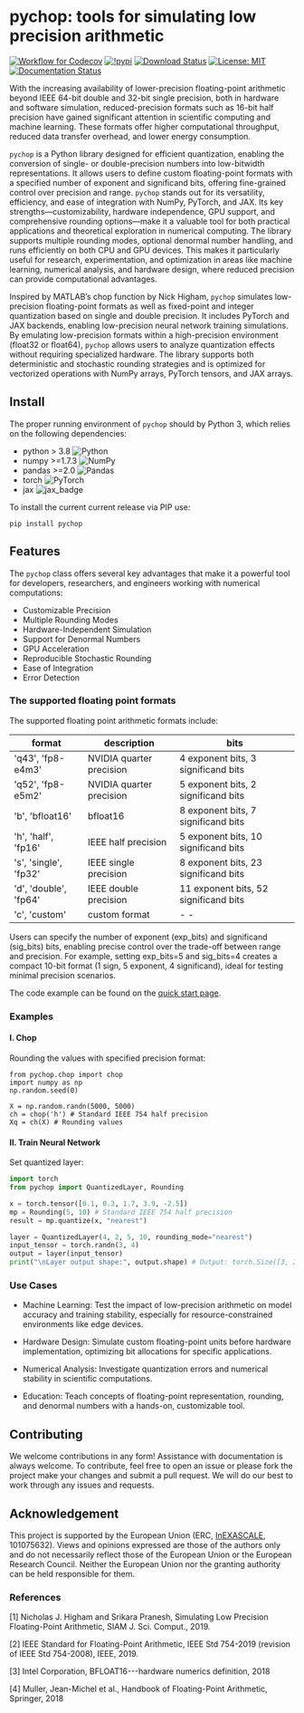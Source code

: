 # pychop: tools for simulating low precision arithmetic

[![Workflow for Codecov](https://github.com/inEXASCALE/pychop/actions/workflows/codecov.yml/badge.svg)](https://github.com/inEXASCALE/pychop/actions/workflows/codecov.yml)
[![!pypi](https://img.shields.io/pypi/v/pychop?color=greem)](https://pypi.org/project/pychop/)
[![Download Status](https://static.pepy.tech/badge/pychop)](https://pypi.python.org/pypi/pychop/)
[![License: MIT](https://img.shields.io/badge/License-MIT-black.svg)](https://opensource.org/licenses/MIT)
[![Documentation Status](https://readthedocs.org/projects/xinye-chen/badge/?version=latest)](https://xinye-chen.readthedocs.io/en/latest/?badge=latest)


With the increasing availability of lower-precision floating-point arithmetic beyond IEEE 64-bit double and 32-bit single precision, both in hardware and software simulation, reduced-precision formats such as 16-bit half precision have gained significant attention in scientific computing and machine learning. These formats offer higher computational throughput, reduced data transfer overhead, and lower energy consumption.

``pychop`` is a Python library designed for efficient quantization, enabling the conversion of single- or double-precision numbers into low-bitwidth representations. It allows users to define custom floating-point formats with a specified number of exponent and significand bits, offering fine-grained control over precision and range. 
``pychop`` stands out for its versatility, efficiency, and ease of integration with NumPy, PyTorch, and JAX. Its key strengths—customizability, hardware independence, GPU support, and comprehensive rounding options—make it a valuable tool for both practical applications and theoretical exploration in numerical computing. The library supports multiple rounding modes, optional denormal number handling, and runs efficiently on both CPU and GPU devices. This makes it particularly useful for research, experimentation, and optimization in areas like machine learning, numerical analysis, and hardware design, where reduced precision can provide computational advantages.

Inspired by MATLAB’s chop function by Nick Higham, ``pychop`` simulates low-precision floating-point formats as well as fixed-point and integer quantization based on single and double precision. It includes PyTorch and JAX backends, enabling low-precision neural network training simulations. By emulating low-precision formats within a high-precision environment (float32 or float64), ``pychop`` allows users to analyze quantization effects without requiring specialized hardware. The library supports both deterministic and stochastic rounding strategies and is optimized for vectorized operations with NumPy arrays, PyTorch tensors, and JAX arrays.



## Install

The proper running environment of ``pychop``  should by Python 3, which relies on the following dependencies:
- python > 3.8  ![Python](https://img.shields.io/badge/python-3670A0?style=for-the-badge&logo=python&logoColor=ffdd54)
- numpy >=1.7.3  ![NumPy](https://img.shields.io/badge/numpy-%23013243.svg?style=for-the-badge&logo=numpy&logoColor=white)
- pandas >=2.0 ![Pandas](https://img.shields.io/badge/pandas-%23150458.svg?style=for-the-badge&logo=pandas&logoColor=white)
- torch ![PyTorch](https://img.shields.io/badge/PyTorch-%23EE4C2C.svg?style=for-the-badge&logo=PyTorch&logoColor=white)
- jax ![jax_badge][jax_badge_link]




To install the current current release via PIP use:

`pip install pychop`


## Features
The ``pychop`` class offers several key advantages that make it a powerful tool for developers, researchers, and engineers working with numerical computations:

* Customizable Precision
* Multiple Rounding Modes
* Hardware-Independent Simulation
* Support for Denormal Numbers
* GPU Acceleration
* Reproducible Stochastic Rounding
* Ease of Integration
*  Error Detection

### The supported floating point formats

The supported floating point arithmetic formats include:

| format | description | bits |
| ------------- | ------------- | ------------- |
| 'q43', 'fp8-e4m3'         | NVIDIA quarter precision | 4 exponent bits, 3 significand  bits |
| 'q52', 'fp8-e5m2'         | NVIDIA quarter precision | 5 exponent bits, 2 significand bits |
|  'b', 'bfloat16'          | bfloat16 | 8 exponent bits, 7 significand bits  |
|  'h', 'half', 'fp16'      | IEEE half precision | 5 exponent bits, 10 significand bits  |
|  's', 'single', 'fp32'    | IEEE single precision |  8 exponent bits, 23 significand bits  |
|  'd', 'double', 'fp64'    | IEEE double precision | 11 exponent bits, 52 significand bits |
|  'c', 'custom'            | custom format | - - |

Users can specify the number of exponent (exp_bits) and significand (sig_bits) bits, enabling precise control over the trade-off between range and precision. 
For example, setting exp_bits=5 and sig_bits=4 creates a compact 10-bit format (1 sign, 5 exponent, 4 significand), ideal for testing minimal precision scenarios.

The code example can be found on the [quick start page](https://github.com/chenxinye/pychop/blob/main/guidance.ipynb).


### Examples

#### I. Chop
Rounding the values with specified precision format:

```
from pychop.chop import chop
import numpy as np
np.random.seed(0)

X = np.random.randn(5000, 5000) 
ch = chop('h') # Standard IEEE 754 half precision
Xq = ch(X) # Rounding values
```

#### II. Train Neural Network
Set quantized layer:

```Python
import torch
from pychop import QuantizedLayer, Rounding

x = torch.tensor([0.1, 0.3, 1.7, 3.9, -2.5])
mp = Rounding(5, 10) # Standard IEEE 754 half precision
result = mp.quantize(x, "nearest")

layer = QuantizedLayer(4, 2, 5, 10, rounding_mode="nearest")
input_tensor = torch.randn(3, 4)
output = layer(input_tensor)
print("\nLayer output shape:", output.shape) # Output: torch.Size([3, 2])
```

### Use Cases
 
 * Machine Learning: Test the impact of low-precision arithmetic on model accuracy and training stability, especially for resource-constrained environments like edge devices.

 * Hardware Design: Simulate custom floating-point units before hardware implementation, optimizing bit allocations for specific applications.

 * Numerical Analysis: Investigate quantization errors and numerical stability in scientific computations.

 * Education: Teach concepts of floating-point representation, rounding, and denormal numbers with a hands-on, customizable tool.








## Contributing
We welcome contributions in any form! Assistance with documentation is always welcome. To contribute, feel free to open an issue or please fork the project make your changes and submit a pull request. We will do our best to work through any issues and requests.


## Acknowledgement
This project is supported by the European Union (ERC, [InEXASCALE](https://www.karlin.mff.cuni.cz/~carson/inexascale), 101075632). Views and opinions
 expressed are those of the authors only and do not necessarily reflect those of the European
 Union or the European Research Council. Neither the European Union nor the granting
 authority can be held responsible for them.


### References

[1] Nicholas J. Higham and Srikara Pranesh, Simulating Low Precision Floating-Point Arithmetic, SIAM J. Sci. Comput., 2019.

[2] IEEE Standard for Floating-Point Arithmetic, IEEE Std 754-2019 (revision of IEEE Std 754-2008), IEEE, 2019.

[3] Intel Corporation, BFLOAT16---hardware numerics definition,  2018

[4] Muller, Jean-Michel et al., Handbook of Floating-Point Arithmetic, Springer, 2018



[jax_link]: https://github.com/google/jax
[jax_badge_link]: https://img.shields.io/badge/JAX-Accelerated-9cf.svg?style=flat-square&logo=data:image/png;base64,iVBORw0KGgoAAAANSUhEUgAAAC0AAAAaCAYAAAAjZdWPAAAIx0lEQVR42rWWBVQbWxOAkefur%2B7u3les7u7F3ZIQ3N2tbng8aXFC0uAuKf2hmlJ3AapIgobMv7t0w%2Ba50JzzJdlhlvNldubeq%2FY%2BXrTS1z%2B6sttrKfQOOY4ns13ecFImb47pVvIkukNe4y3Junr1kSZ%2Bb3Na248tx7rKiHlPo6Ryse%2F11NKQuk%2FV3tfL52yHtXm8TGYS1wk4J093wrPQPngRJH9HH1x2fAjMhcIeIaXKQCmd2Gn7IqSvG83BueT0CMkTyESUqm3vRRggTdOBIb1HFDaNl8Gdg91AFGkO7QXe8gJInpoDjEXC9gbhtWH3rjZ%2F9yK6t42Y9zyiC1iLhZA8JQe4eqKXklrJF0MqfPv2bc2wzPZjpnEyMEVlEZCKQzYCJhE8QEtIL1RaXEVFEGmEaTn96VuLDzWflLFbgvqUec3BPVBmeBnNwUiakq1I31UcPaTSR8%2B1LnditsscaB2A48K6D9SoZDD2O6bELvA0JGhl4zIYZzcWtD%2BMfdvdHNsDOHciXwBPN18lj7sy79qQCTNK3nxBZXakqbZFO2jHskA7zBs%2BJhmDmr0RhoadIZjYxKIVHpCZngPMZUKoQKrfEoz1PfZZdKAe2CvP4XnYE8k2LLMdMumwrLaNlomyVqK0UdwN%2BD7AAz73dYBpPg6gPiCN8TXFHCI2s7AWYesJgTabD%2FS5uXDTuwVaAvvghncTdk1DYGkL0daAs%2BsLiutLrn0%2BRMNXpunC7mgkCpshfbw4OhrUvMkYo%2F0c4XtHS1waY4mlG6To8oG1TKjs78xV5fAkSgqcZSL0GoszfxEAW0fUludRNWlIhGsljzVjctr8rJOkCpskKaDYIlgkVoCmF0kp%2FbW%2FU%2F%2B8QNdXPztbAc4kFxIEmNGwKuI9y5gnBMH%2BakiZxlfGaLP48kyj4qPFkeIPh0Q6lt861zZF%2BgBpDcAxT3gEOjGxMDLQRSn9XaDzPWdOstkEN7uez6jmgLOYilR7NkFwLh%2B4G0SQMnMwRp8jaCrwEs8eEmFW2VsNd07HQdP4TgWxNTYcFcKHPhRYFOWLfJJBE5FefTQsWiKRaOw6FBr6ob1RP3EoqdbHsWFDwAYvaVI28DaK8AHs51tU%2BA3Z8CUXvZ1jnSR7SRS2SnwKw4O8B1rCjwrjgt1gSrjXnWhBxjD0Hidm4vfj3e3riUP5PcUCYlZxsYFDK41XnLlUANwVeeILFde%2BGKLhk3zgyZNeQjcSHPMEKSyPPQKfIcKfIqCf8yN95MGZZ1bj98WJ%2BOorQzxsPqcYdX9orw8420jBQNfJVVmTOStEUqFz5dq%2F2tHUY3LbjMh0qYxCwCGxRep8%2FK4ZnldzuUkjJLPDhkzrUFBoHYBjk3odtNMYoJVGx9BG2JTNVehksmRaGUwMbYQITk3Xw9gOxbNoGaA8RWjwuQdsXdGvpdty7Su2%2Fqn0qbzWsXYp0nqVpet0O6zzugva1MZHUdwHk9G8aH7raHua9AIxzzjxDaw4w4cpvEQlM84kwdI0hkpsPpcOtUeaVM8hQT2Qtb4ckUbaYw4fXzGAqSVEd8CGpqamj%2F9Q2pPX7miW0NlHlDE81AxLSI2wyK6xf6vfrcgEwb0PAtPaHM1%2BNXzGXAlMRcUIrMpiE6%2Bxv0cyxSrC6FmjzvkWJE3OxpY%2BzmpsANFBxK6RuIJvXe7bUHNd4zfCwvPPh9unSO%2BbIL2JY53QDqvdbsEi2%2BuwEEHPsfFRdOqjHcjTaCLmWdBewtKzHEwKZynSGgtTaSqx7dwMeBLRhR1LETDhu76vgTFfMLi8zc8F7hoRPpAYjAWCp0Jy5dzfSEfltGU6M9oVCIATnPoGKImDUJNfK0JS37QTc9yY7eDKzIX5wR4wN8RTya4jETAvZDCmFeEPwhNXoOlQt5JnRzqhxLZBpY%2BT5mZD3M4MfLnDW6U%2Fy6jkaDXtysDm8vjxY%2FXYnLebkelXaQtSSge2IhBj9kjMLF41duDUNRiDLHEzfaigsoxRzWG6B0kZ2%2BoRA3dD2lRa44ZrM%2FBW5ANziVApGLaKCYucXOCEdhoew5Y%2Btu65VwJqxUC1j4lav6UwpIJfnRswQUIMawPSr2LGp6WwLDYJ2TwoMNbf6Tdni%2FEuNvAdEvuUZAwFERLVXg7pg9xt1djZgqV7DmuHFGQI9Sje2A9dR%2FFDd0osztIRYnln1hdW1dff%2B1gtNLN1u0ViZy9BBlu%2BzBNUK%2BrIaP9Nla2TG%2BETHwq2kXzmS4XxXmSVan9KMYUprrbgFJqCndyIw9fgdh8dMvzIiW0sngbxoGlniN6LffruTEIGE9khBw5T2FDmWlTYqrnEPa7aF%2FYYcPYiUE48Ul5jhP82tj%2FiESyJilCeLdQRpod6No3xJNNHeZBpOBsiAzm5rg2dBZYSyH9Hob0EOFqqh3vWOuHbFR5eXcORp4OzwTUA4rUzVfJ4q%2FIa1GzCrzjOMxQr5uqLAWUOwgaHOphrgF0r2epYh%2FytdjBmUAurfM6CxruT3Ee%2BDv2%2FHAwK4RUIPskqK%2Fw4%2FR1F1bWfHjbNiXcYl6RwGJcMOMdXZaEVxCutSN1SGLMx3JfzCdlU8THZFFC%2BJJuB2964wSGdmq3I2FEcpWYVfHm4jmXd%2BRn7agFn9oFaWGYhBmJs5v5a0LZUjc3Sr4Ep%2FmFYlX8OdLlFYidM%2B731v7Ly4lfu85l3SSMTAcd5Bg2Sl%2FIHBm3RuacVx%2BrHpFcWjxztavOcOBcTnUhwekkGlsfWEt2%2FkHflB7WqKomGvs9F62l7a%2BRKQQQtRBD9VIlZiLEfRBRfQEmDb32cFQcSjznUP3um%2FkcbV%2BjmNEvqhOQuonjoQh7QF%2BbK811rduN5G6ICLD%2BnmPbi0ur2hrDLKhQYiwRdQrvKjcp%2F%2BL%2BnTz%2Fa4FgvmakvluPMMxbL15Dq
